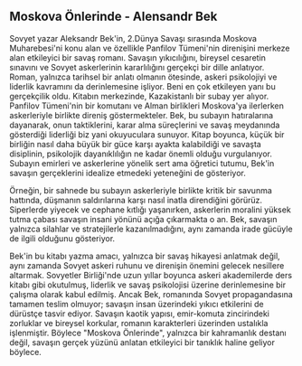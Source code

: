 ## Moskova Önlerinde - Alensandr Bek

Sovyet yazar Aleksandr Bek'in, 2.Dünya Savaşı sırasında Moskova Muharebesi'ni konu alan ve özellikle Panfilov Tümeni'nin direnişini merkeze alan etkileyici bir savaş romanı. Savaşın yıkıcılığını, bireysel cesaretin sınavını ve Sovyet askerlerinin kararlılığını gerçekçi bir dille anlatıyor. Roman, yalnızca tarihsel bir anlatı olmanın ötesinde, askeri psikolojiyi ve liderlik kavramını da derinlemesine işliyor. Beni en çok etkileyen yanı bu gerçekçilik oldu. Kitabın merkezinde, Kazakistanlı bir subay yer alıyor. Panfilov Tümeni'nin bir komutanı ve Alman birlikleri Moskova'ya ilerlerken askerleriyle birlikte direniş göstermekteler. Bek, bu subayın hatıralarına dayanarak, onun taktiklerini, karar alma süreçlerini ve savaş meydanında gösterdiği liderliği biz yani okuyuculara sunuyor. Kitap boyunca, küçük bir birliğin nasıl daha büyük bir güce karşı ayakta kalabildiği ve savaşta disiplinin, psikolojik dayanıklılığın ne kadar önemli olduğu vurgulanıyor. Subayın emirleri ve askerlerine yönelik sert ama öğretici tutumu, Bek'in savaşın gerçeklerini idealize etmedeki yeteneğini de gösteriyor.

Örneğin, bir sahnede bu subayın askerleriyle birlikte kritik bir savunma hattında, düşmanın saldırılarına karşı nasıl inatla direndiğini görürüz. Siperlerde yiyecek ve cephane kıtlığı yaşanırken, askerlerin moralini yüksek tutma çabası savaşın insani yönünü açığa çıkarmakta o an. Bek, savaşın yalnızca silahlar ve stratejilerle kazanılmadığını, aynı zamanda irade gücüyle de ilgili olduğunu gösteriyor.

Bek'in bu kitabı yazma amacı, yalnızca bir savaş hikayesi anlatmak değil, aynı zamanda Sovyet askeri ruhunu ve direnişin önemini gelecek nesillere altarmak. Sovyetler Birliği'nde uzun yıllar boyunca askeri akademilerde ders kitabı gibi okutulmuş, liderlik ve savaş psikolojisi üzerine derinlemesine bir çalışma olarak kabul edilmiş. Ancak Bek, romanında Sovyet propagandasına tamamen teslim olmuyor; savaşın insan üzerindeki yıkıcı etkilerini de dürüstçe tasvir ediyor. Savaşın kaotik yapısı, emir-komuta zincirindeki zorluklar ve bireysel korkular, romanın karakterleri üzerinden ustalıkla işlenmiştir. Böylece "Moskova Önlerinde", yalnızca bir kahramanlık destanı değil, savaşın gerçek yüzünü anlatan etkileyici bir tanıklık haline geliyor böylece.